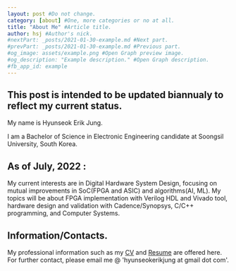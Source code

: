 ```yaml
---
layout: post #Do not change.
category: [about] #One, more categories or no at all.
title: "About Me" #Article title.
author: hsj #Author's nick.
#nextPart: _posts/2021-01-30-example.md #Next part.
#prevPart: _posts/2021-01-30-example.md #Previous part.
#og_image: assets/example.png #Open Graph preview image.
#og_description: "Example description." #Open Graph description.
#fb_app_id: example
---
```

## This post is intended to be updated biannualy to reflect my current status.

My name is Hyunseok Erik Jung.

I am a Bachelor of Science in Electronic Engineering candidate at Soongsil University, South Korea.

## As of July, 2022 :

My current interests are in Digital Hardware System Design, focusing on mutual improvements in SoC(FPGA and ASIC) and algorithms(AI, ML).
My topics will be about FPGA implementation with Verilog HDL and Vivado tool, hardware design and validation with Cadence/Synopsys, C/C++ programming, and Computer Systems.

## Information/Contacts.
My professional information such as my [CV](https://www.google.com) and [Resume](https://www.duckduckgo.com) are offered here.
For further contact, please email me @ 'hyunseokerikjung at gmail dot com'.